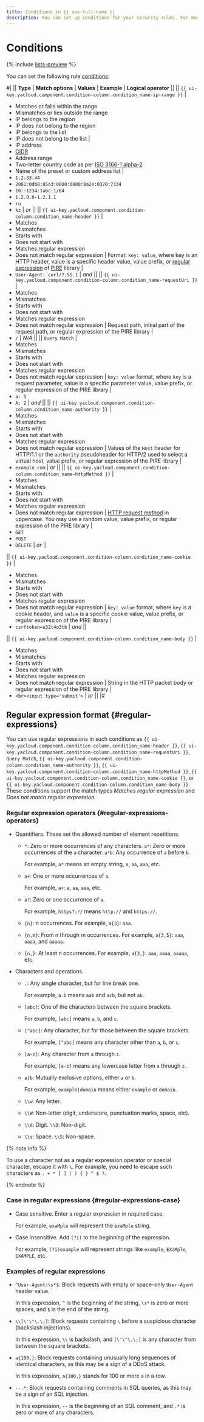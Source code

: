```yaml
---
title: Conditions in {{ sws-full-name }}
description: You can set up conditions for your security rules. For more information, read this article.
---
```


# Conditions

{% include [lists-preview](../../_includes/smartwebsecurity/lists-preview.md) %}

You can set the following rule [conditions](rules.md):

#|
|| **Type** | **Match options** | **Values** | **Example** | **Logical operator** ||
|| `{{ ui-key.yacloud.component.condition-column.condition_name-ip-range }}` |
* Matches or falls within the range
* Mismatches or lies outside the range
* IP belongs to the region
* IP does not belong to the region
* IP belongs to the list
* IP does not belong to the list
|
* IP address
* [CIDR](https://en.wikipedia.org/wiki/Classless_Inter-Domain_Routing)
* Address range
* Two-letter country code as per [ISO 3166-1 alpha-2](https://en.wikipedia.org/wiki/ISO_3166-1_alpha-2)
* Name of the preset or custom address list
|
* `1.2.33.44`
* `2001:0db8:85a3:0000:0000:8a2e:0370:7334`
* `10::1234:1abc:1/64`
* `1.2.0.0-1.2.1.1`
* `ru`
* `kz`
| _or_ ||
|| `{{ ui-key.yacloud.component.condition-column.condition_name-header }}` |
* Matches
* Mismatches
* Starts with
* Does not start with
* Matches regular expression
* Does not match regular expression
|
Format: `key: value`, where key is an HTTP header,
value is a specific header value, value
prefix, or [regular expression](https://en.wikipedia.org/wiki/Regular_expression) of
[PIRE](https://github.com/yandex/pire) library
|
* `User-Agent: curl/7.55.1`
| _and_ ||
|| `{{ ui-key.yacloud.component.condition-column.condition_name-requestUri }}` |
* Matches
* Mismatches
* Starts with
* Does not start with
* Matches regular expression
* Does not match regular expression
| 
Request path, initial part of the request path, or regular
expression of the PIRE library
|
* `/`
| _N/A_ ||
|| `Query Match` |
* Matches
* Mismatches
* Starts with
* Does not start with
* Matches regular expression
* Does not match regular expression
|
`key: value` format, where `key` is a request parameter, 
value is a specific parameter value,
value prefix, or regular expression of the
PIRE library
|  
* `a: 1`
* `A: 2`
| _and_ ||
|| `{{ ui-key.yacloud.component.condition-column.condition_name-authority }}` |
* Matches
* Mismatches
* Starts with
* Does not start with
* Matches regular expression
* Does not match regular expression
|
Values of the `Host` header for HTTP/1.1 or 
the `authority` pseudoheader for HTTP/2 used to
select a virtual host, value prefix, or 
regular expression of the PIRE library
|
* `example.com`
| _or_ ||
|| `{{ ui-key.yacloud.component.condition-column.condition_name-httpMethod }}` |
* Matches
* Mismatches
* Starts with
* Does not start with
* Matches regular expression
* Does not match regular expression
|
[HTTP request method](https://en.wikipedia.org/wiki/HTTP#Request_methods) in uppercase.
You may use a random value, value prefix,
or regular expression of the PIRE library
|
* `GET`
* `POST`
* `DELETE`
| _or_ ||

|| `{{ ui-key.yacloud.component.condition-column.condition_name-cookie }}` |
* Matches
* Mismatches
* Starts with
* Does not start with
* Matches regular expression
* Does not match regular expression
|
`key: value` format, where `key` is a cookie header,
and `value` is a specific cookie value, value prefix, 
or regular expression of the PIRE library
|
* `csrftoken=u32t4o3tb`
| _and_ ||

|| `{{ ui-key.yacloud.component.condition-column.condition_name-body }}` |
* Matches
* Mismatches
* Starts with
* Does not start with
* Matches regular expression
* Does not match regular expression
|
String in the HTTP packet body or 
regular expression of the PIRE library
|
* `<br><input type='submit'>`
| _or_ ||
|#

## Regular expression format {#regular-expressions}

You can use regular expressions in such conditions as `{{ ui-key.yacloud.component.condition-column.condition_name-header }}`, `{{ ui-key.yacloud.component.condition-column.condition_name-requestUri }}`, `Query Match`, `{{ ui-key.yacloud.component.condition-column.condition_name-authority }}`, `{{ ui-key.yacloud.component.condition-column.condition_name-httpMethod }}`, `{{ ui-key.yacloud.component.condition-column.condition_name-cookie }}`, or `{{ ui-key.yacloud.component.condition-column.condition_name-body }}`. These conditions support the match types _Matches regular expression_ and _Does not match regular expression_.

### Regular expression operators {#regular-expressions-operators}

* Quantifiers. These set the allowed number of element repetitions.

  * `*`: Zero or more occurrences of any characters. `a*`: Zero or more occurrences of the `a` character. `a*b`: Any occurrence of `a` before `b`.

    For example, `a*` means an empty string, `a`, `aa`, `aaa`, etc.

  * `a+`: One or more occurrences of `a`.

    For example, `a+`: `a`, `aa`, `aaa`, etc.

  * `a?`: Zero or one occurrence of `a`.
    
    For example, `https?://` means `http://` and `https://`.

  * `{n}`: n occurrences. For example, `a{3}`: `aaa`.

  * `{n,m}`: From n through m occurrences. For example, `a{3,5}`: `aaa`, `aaaa`, and `aaaaa`.

  * `{n,}`: At least n occurrences. For example, `a{3,}`: `aaa`, `aaaa`, `aaaaa`, etc.

* Characters and operations.
  
    * `.`: Any single character, but for line break one.
  
      For example, `a.b` means `aab` and `acb`, but not `ab`.

    * `[abc]`: One of the characters between the square brackets.
      
      For example, `[abc]` means `a`, `b`, and `c`.

    * `[^abc]`: Any character, but for those between the square brackets.
      
      For example, `[^abc]` means any character other than `a`, `b`, or `c`.

    * `[a-z]`: Any character from `a` through `z`.
  
      For example, `[a-z]` means any lowercase letter from `a` through `z`.
    
    * `a|b`: Mutually exclusive options, either `a` or `b`.
    
      For example, `example|domain` means either `example` or `domain`.

    * `\\w`: Any letter.
    * `\\W`: Non-letter (digit, underscore, punctuation marks, space, etc).
    * `\\d`: Digit. `\\D`: Non-digit.
    * `\\s`: Space. `\\S`: Non-space.

{% note info %}

To use a character not as a regular expression operator or special character, escape it with `\`. For example, you need to escape such characters as `. + * [ ] ( ) { } ^ $ ?`.

{% endnote %}

### Case in regular expressions {#regular-expressions-case}

* Case sensitive. Enter a regular expression in required case.
  
  For example, `exaMple` will represent the `exaMple` string.

* Case insensitive. Add `(?i)` to the beginning of the expression.
  
  For example, `(?i)example` will represent strings like `example`, `EXaMple`, `EXAMPLE`, etc.

### Examples of regular expressions

* `^User-Agent:\s*$`: Block requests with empty or space-only `User-Agent` header value.
    
    In this expression, `^` is the beginning of the string, `\s*` is zero or more spaces, and `$` is the end of the string.

* `\\[\'\"\.\;]`: Block requests containing `\` before a suspicious character (backslash injections).

    In this expression, `\\` is backslash, and `[\'\"\.\;]` is any character from between the square brackets.

* `a{100,}`: Block requests containing unusually long sequences of identical characters, as this may be a sign of a DDoS attack.
    
    In this expression, `a{100,}` stands for 100 or more `a` in a row.

* `--.*`: Block requests containing comments in SQL queries, as this may be a sign of an SQL injection.

    In this expression, `--` is the beginning of an SQL comment, and `.*` is zero or more of any characters.